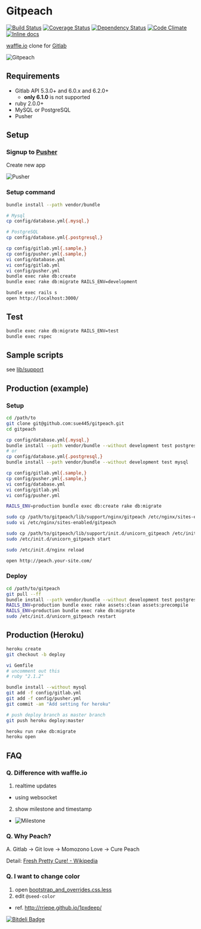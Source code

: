 # Gitpeach

[![Build Status](https://travis-ci.org/sue445/gitpeach.png)](https://travis-ci.org/sue445/gitpeach)
[![Coverage Status](https://coveralls.io/repos/sue445/gitpeach/badge.png)](https://coveralls.io/r/sue445/gitpeach)
[![Dependency Status](https://gemnasium.com/sue445/gitpeach.png)](https://gemnasium.com/sue445/gitpeach)
[![Code Climate](https://codeclimate.com/github/sue445/gitpeach.png)](https://codeclimate.com/github/sue445/gitpeach)
[![Inline docs](http://inch-ci.org/github/sue445/gitpeach.svg?branch=master)](http://inch-ci.org/github/sue445/gitpeach)

[waffle.io](https://waffle.io/) clone for [Gitlab](http://gitlab.org/)

![Gitpeach](https://raw.github.com/sue445/gitpeach/master/shots/gitpeach.gif)

## Requirements
* Gitlab API 5.3.0+ and 6.0.x and 6.2.0+
  * **only 6.1.0** is not supported
* ruby 2.0.0+
* MySQL or PostgreSQL
* Pusher

## Setup
### Signup to [Pusher](https://app.pusher.com/)
Create new app

![Pusher](https://raw.github.com/sue445/gitpeach/master/shots/pusher.png)

### Setup command
```sh
bundle install --path vendor/bundle

# Mysql
cp config/database.yml{.mysql,}

# PostgreSQL
cp config/database.yml{.postgresql,}

cp config/gitlab.yml{.sample,}
cp config/pusher.yml{.sample,}
vi config/database.yml
vi config/gitlab.yml
vi config/pusher.yml
bundle exec rake db:create
bundle exec rake db:migrate RAILS_ENV=development

bundle exec rails s
open http://localhost:3000/
```

## Test
```sh
bundle exec rake db:migrate RAILS_ENV=test
bundle exec rspec
```

## Sample scripts
see [lib/support](lib/support)

## Production (example)
### Setup
```sh
cd /path/to
git clone git@github.com:sue445/gitpeach.git
cd gitpeach

cp config/database.yml{.mysql,}
bundle install --path vendor/bundle --without development test postgres
# or 
cp config/database.yml{.postgresql,}
bundle install --path vendor/bundle --without development test mysql

cp config/gitlab.yml{.sample,}
cp config/pusher.yml{.sample,}
vi config/database.yml
vi config/gitlab.yml
vi config/pusher.yml

RAILS_ENV=production bundle exec db:create rake db:migrate

sudo cp /path/to/gitpeach/lib/support/nginx/gitpeach /etc/nginx/sites-enabled/gitpeach
sudo vi /etc/nginx/sites-enabled/gitpeach

sudo cp /path/to/gitpeach/lib/support/init.d/unicorn_gitpeach /etc/init.d/unicorn_gitpeach
sudo /etc/init.d/unicorn_gitpeach start

sudo /etc/init.d/nginx reload

open http://peach.your-site.com/
```

### Deploy
```sh
cd /path/to/gitpeach
git pull --ff
bundle install --path vendor/bundle --without development test postgres
RAILS_ENV=production bundle exec rake assets:clean assets:precompile
RAILS_ENV=production bundle exec rake db:migrate
sudo /etc/init.d/unicorn_gitpeach restart
```

## Production (Heroku)
```sh
heroku create
git checkout -b deploy

vi Gemfile
# uncomment out this
# ruby "2.1.2"

bundle install --without mysql
git add -f config/gitlab.yml
git add -f config/pusher.yml
git commit -am "Add setting for heroku"

# push deploy branch as master branch
git push heroku deploy:master

heroku run rake db:migrate
heroku open 
```

## FAQ
### Q. Difference with waffle.io
1. realtime updates
  * using websocket
2. show milestone and timestamp
  * ![Milestone](https://raw.github.com/sue445/gitpeach/master/shots/issue.png)

### Q. Why Peach?
A. Gitlab -> Git love -> Momozono Love -> Cure Peach

Detail: [Fresh Pretty Cure! - Wikipedia](http://en.wikipedia.org/wiki/Fresh_Pretty_Cure!)

### Q. I want to change color
1. open [bootstrap_and_overrides.css.less](app/assets/stylesheets/bootstrap_and_overrides.css.less)
2. edit `@seed-color`
  * ref. http://rriepe.github.io/1pxdeep/


[![Bitdeli Badge](https://d2weczhvl823v0.cloudfront.net/sue445/gitpeach/trend.png)](https://bitdeli.com/free "Bitdeli Badge")


